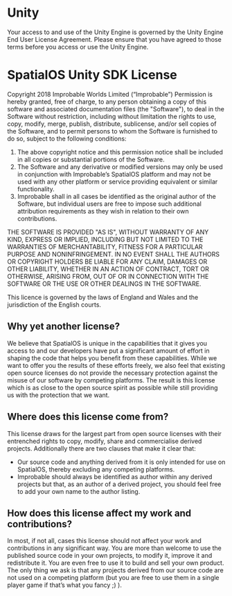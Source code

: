 
# Unity
Your access to and use of the Unity Engine is governed by the Unity Engine End User License Agreement. Please ensure that you have agreed to those terms before you access or use the Unity Engine.

# SpatialOS Unity SDK License

Copyright 2018 Improbable Worlds Limited (“Improbable”)
Permission is hereby granted, free of charge, to any person obtaining a copy of this software and associated
documentation files (the "Software"), to deal in the Software without restriction, including without limitation
the rights to use, copy, modify, merge, publish, distribute, sublicense, and/or sell copies of the Software, and
to permit persons to whom the Software is furnished to do so, subject to the following conditions:
1. The above copyright notice and this permission notice shall be included in all copies or substantial portions of the Software.
2. The Software and any derivative or modified versions may only be used in conjunction with Improbable’s SpatialOS platform and
may not be used with any other platform or service providing equivalent or similar functionality.
3. Improbable shall in all cases be identified as the original author of the Software, but individual users are free to impose
such additional attribution requirements as they wish in relation to their own contributions.

THE SOFTWARE IS PROVIDED "AS IS", WITHOUT WARRANTY OF ANY KIND, EXPRESS OR IMPLIED, INCLUDING BUT NOT LIMITED
TO THE WARRANTIES OF MERCHANTABILITY, FITNESS FOR A PARTICULAR PURPOSE AND NONINFRINGEMENT. IN NO EVENT SHALL
THE AUTHORS OR COPYRIGHT HOLDERS BE LIABLE FOR ANY CLAIM, DAMAGES OR OTHER LIABILITY, WHETHER IN AN ACTION OF
CONTRACT, TORT OR OTHERWISE, ARISING FROM, OUT OF OR IN CONNECTION WITH THE SOFTWARE OR THE USE OR OTHER
DEALINGS IN THE SOFTWARE.

This licence is governed by the laws of England and Wales and the jurisdiction of the English courts.

## Why yet another license?

We believe that SpatialOS is unique in the capabilities that it gives you access to and our developers have put a
significant amount of effort in shaping the code that helps you benefit from these capabilities. While we want to
offer you the results of these efforts freely, we also feel that existing open source licenses do not provide
the necessary protection against the misuse of our software by competing platforms. The result is this license
which is as close to the open source spirit as possible while still providing us with the protection that we want.


## Where does this license come from?

This license draws for the largest part from open source licenses with their entrenched rights to copy, modify,
share and commercialise derived projects. Additionally there are two clauses that make it clear that:

* Our source code and anything derived from it is only intended for use on SpatialOS, thereby excluding any competing platforms.
* Improbable should always be identified as author within any derived projects but that, as an author of a derived project, you should feel free to add your own name to the author listing.


## How does this license affect my work and contributions?

In most, if not all, cases this license should not affect your work and contributions in any significant way.
You are more than welcome to use the published source code in your own projects, to modify it, improve it and
redistribute it. You are even free to use it to build and sell your own product. The only thing we ask is that
any projects derived from our source code are not used on a competing platform (but you are free to use them
in a single player game if that’s what you fancy ;) ).
